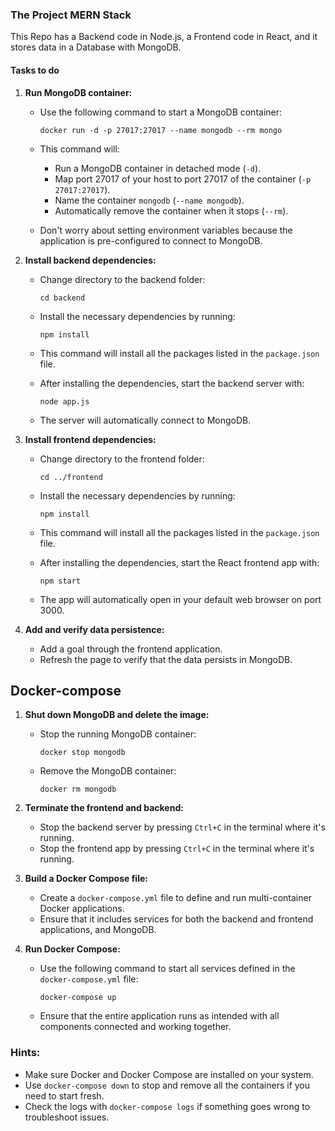 ### The Project MERN Stack

This Repo has a Backend code in Node.js, a Frontend code in React, and it stores data in a Database with MongoDB.

#### Tasks to do

1. **Run MongoDB container:**
   - Use the following command to start a MongoDB container:
     ```
     docker run -d -p 27017:27017 --name mongodb --rm mongo
     ```
   - This command will:
     - Run a MongoDB container in detached mode (`-d`).
     - Map port 27017 of your host to port 27017 of the container (`-p 27017:27017`).
     - Name the container `mongodb` (`--name mongodb`).
     - Automatically remove the container when it stops (`--rm`).

   - Don't worry about setting environment variables because the application is pre-configured to connect to MongoDB.

2. **Install backend dependencies:**
   - Change directory to the backend folder:
     ```
     cd backend
     ```
   - Install the necessary dependencies by running:
     ```
     npm install
     ```
   - This command will install all the packages listed in the `package.json` file.

   - After installing the dependencies, start the backend server with:
     ```
     node app.js
     ```
   - The server will automatically connect to MongoDB.

3. **Install frontend dependencies:**
   - Change directory to the frontend folder:
     ```
     cd ../frontend
     ```
   - Install the necessary dependencies by running:
     ```
     npm install
     ```
   - This command will install all the packages listed in the `package.json` file.

   - After installing the dependencies, start the React frontend app with:
     ```
     npm start
     ```
   - The app will automatically open in your default web browser on port 3000.

4. **Add and verify data persistence:**
   - Add a goal through the frontend application.
   - Refresh the page to verify that the data persists in MongoDB.

## Docker-compose

1. **Shut down MongoDB and delete the image:**
   - Stop the running MongoDB container:
     ```
     docker stop mongodb
     ```
   - Remove the MongoDB container:
     ```
     docker rm mongodb
     ```

2. **Terminate the frontend and backend:**
   - Stop the backend server by pressing `Ctrl+C` in the terminal where it's running.
   - Stop the frontend app by pressing `Ctrl+C` in the terminal where it's running.

3. **Build a Docker Compose file:**
   - Create a `docker-compose.yml` file to define and run multi-container Docker applications.
   - Ensure that it includes services for both the backend and frontend applications, and MongoDB.

4. **Run Docker Compose:**
   - Use the following command to start all services defined in the `docker-compose.yml` file:
     ```
     docker-compose up
     ```
   - Ensure that the entire application runs as intended with all components connected and working together.

### Hints:
- Make sure Docker and Docker Compose are installed on your system.
- Use `docker-compose down` to stop and remove all the containers if you need to start fresh.
- Check the logs with `docker-compose logs` if something goes wrong to troubleshoot issues.
